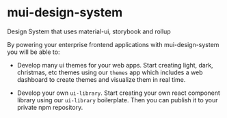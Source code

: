 # mui-design-system
Design System that uses material-ui, storybook and rollup


By powering your enterprise frontend applications with mui-design-system you will be able to:

- Develop many ui themes for your web apps. Start creating light, dark, christmas, etc themes using our `themes` app which includes a web dashboard to create themes and visualize them in real time.

- Develop your own `ui-library`. Start creating your own react component library using our `ui-library` boilerplate. Then you can publish it to your private npm repository.
